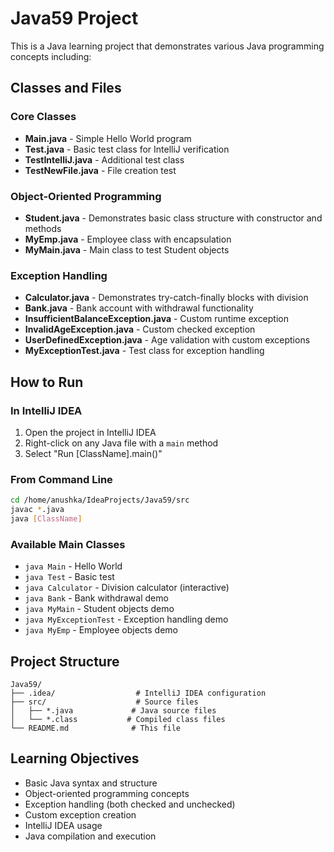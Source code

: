 # Java59 Project

This is a Java learning project that demonstrates various Java programming concepts including:

## Classes and Files

### Core Classes
- **Main.java** - Simple Hello World program
- **Test.java** - Basic test class for IntelliJ verification
- **TestIntelliJ.java** - Additional test class
- **TestNewFile.java** - File creation test

### Object-Oriented Programming
- **Student.java** - Demonstrates basic class structure with constructor and methods
- **MyEmp.java** - Employee class with encapsulation
- **MyMain.java** - Main class to test Student objects

### Exception Handling
- **Calculator.java** - Demonstrates try-catch-finally blocks with division
- **Bank.java** - Bank account with withdrawal functionality
- **InsufficientBalanceException.java** - Custom runtime exception
- **InvalidAgeException.java** - Custom checked exception  
- **UserDefinedException.java** - Age validation with custom exceptions
- **MyExceptionTest.java** - Test class for exception handling

## How to Run

### In IntelliJ IDEA
1. Open the project in IntelliJ IDEA
2. Right-click on any Java file with a `main` method
3. Select "Run [ClassName].main()"

### From Command Line
```bash
cd /home/anushka/IdeaProjects/Java59/src
javac *.java
java [ClassName]
```

### Available Main Classes
- `java Main` - Hello World
- `java Test` - Basic test
- `java Calculator` - Division calculator (interactive)
- `java Bank` - Bank withdrawal demo
- `java MyMain` - Student objects demo
- `java MyExceptionTest` - Exception handling demo
- `java MyEmp` - Employee objects demo

## Project Structure
```
Java59/
├── .idea/                  # IntelliJ IDEA configuration
├── src/                    # Source files
│   ├── *.java             # Java source files
│   └── *.class           # Compiled class files
└── README.md              # This file
```

## Learning Objectives
- Basic Java syntax and structure
- Object-oriented programming concepts
- Exception handling (both checked and unchecked)
- Custom exception creation
- IntelliJ IDEA usage
- Java compilation and execution
